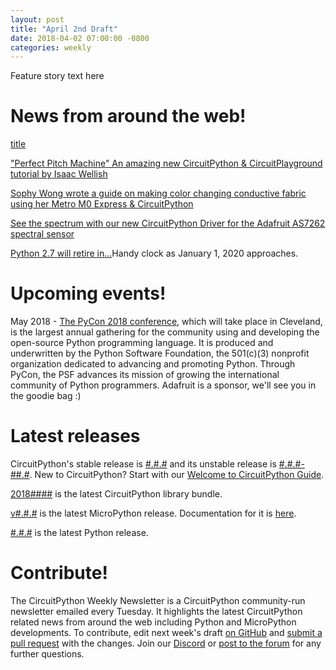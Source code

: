 ```yaml
---
layout: post
title: "April 2nd Draft"
date: 2018-04-02 07:00:00 -0800
categories: weekly
---
```


Feature story text here

# News from around the web!

[title](url)

["Perfect Pitch Machine" An amazing new CircuitPython & CircuitPlayground tutorial by Isaac Wellish](https://learn.adafruit.com/perfect-pitch-machine)

[Sophy Wong wrote a guide on making color changing conductive fabric using her Metro M0 Express & CircuitPython](https://learn.adafruit.com/experimenting-with-conductive-heater-fabric)

[See the spectrum with our new CircuitPython Driver for the Adafruit AS7262 spectral sensor](https://learn.adafruit.com/adafruit-as7262-6-channel-visible-light-sensor/circuitpython-wiring-test)

[Python 2.7 will retire in...](https://pythonclock.org/)Handy clock as January 1, 2020 approaches.

# Upcoming events!
May 2018 - [The PyCon 2018 conference](https://us.pycon.org/2018/about/), which will take place in Cleveland, is the largest annual gathering for the community using and developing the open-source Python programming language. It is produced and underwritten by the Python Software Foundation, the 501(c)(3) nonprofit organization dedicated to advancing and promoting Python. Through PyCon, the PSF advances its mission of growing the international community of Python programmers. Adafruit is a sponsor, we'll see you in the goodie bag :)

# Latest releases

CircuitPython's stable release is [#.#.#](https://github.com/adafruit/circuitpython/releases/latest) and its unstable release is [#.#.#-##.#](https://github.com/adafruit/circuitpython/releases). New to CircuitPython? Start with our [Welcome to CircuitPython Guide](https://learn.adafruit.com/welcome-to-circuitpython).

[2018####](https://github.com/adafruit/Adafruit_CircuitPython_Bundle/releases/latest) is the latest CircuitPython library bundle.

[v#.#.#](https://micropython.org/download) is the latest MicroPython release. Documentation for it is [here](http://docs.micropython.org/en/latest/pyboard/).

[#.#.#](https://www.python.org/downloads/) is the latest Python release.

# Contribute!

The CircuitPython Weekly Newsletter is a CircuitPython community-run newsletter emailed every Tuesday. It highlights the latest CircuitPython related news from around the web including Python and MicroPython developments. To contribute, edit next week's draft [on GitHub]() and [submit a pull request]() with the changes. Join our [Discord](https://adafru.it/discord) or [post to the forum](https://forums.adafruit.com/viewforum.php?f=60) for any further questions.
